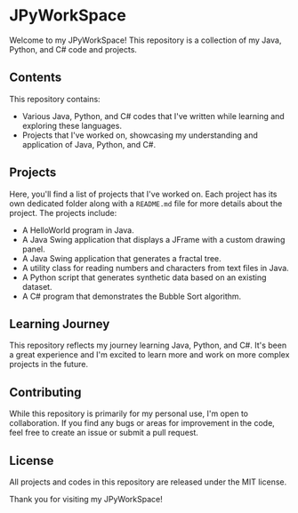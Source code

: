 # JPyWorkSpace

Welcome to my JPyWorkSpace! This repository is a collection of my Java, Python, and C# code and projects.

## Contents

This repository contains:

- Various Java, Python, and C# codes that I've written while learning and exploring these languages.
- Projects that I've worked on, showcasing my understanding and application of Java, Python, and C#.

## Projects

Here, you'll find a list of projects that I've worked on. Each project has its own dedicated folder along with a `README.md` file for more details about the project. The projects include:

- A HelloWorld program in Java.
- A Java Swing application that displays a JFrame with a custom drawing panel.
- A Java Swing application that generates a fractal tree.
- A utility class for reading numbers and characters from text files in Java.
- A Python script that generates synthetic data based on an existing dataset.
- A C# program that demonstrates the Bubble Sort algorithm.

## Learning Journey

This repository reflects my journey learning Java, Python, and C#. It's been a great experience and I'm excited to learn more and work on more complex projects in the future.

## Contributing

While this repository is primarily for my personal use, I'm open to collaboration. If you find any bugs or areas for improvement in the code, feel free to create an issue or submit a pull request.

## License

All projects and codes in this repository are released under the MIT license.

Thank you for visiting my JPyWorkSpace!
